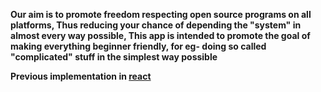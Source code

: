 **Our aim is to promote freedom respecting open source programs on all platforms, Thus reducing your chance of depending the "system" in almost every way possible, This app is intended to promote the goal of making everything beginner friendly, for eg- doing so called "complicated" stuff in the simplest way possible**

**Previous implementation in [react](https://github.com/Space-Legion/space-legion-wiki-android)**

